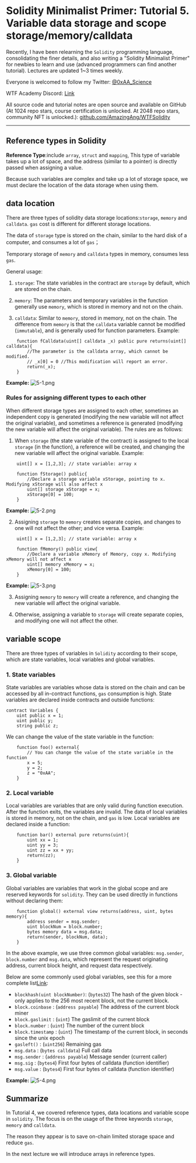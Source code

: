# Solidity Minimalist Primer: Tutorial 5. Variable data storage and scope storage/memory/calldata

Recently, I have been relearning the `Solidity` programming language, consolidating the finer details, and also writing a "Solidity Minimalist Primer" for newbies to learn and use (advanced programmers can find another tutorial). Lectures are updated 1~3 times weekly. 

Everyone is welcomed to follow my Twitter: [@0xAA_Science](https://twitter.com/0xAA_Science)

WTF Academy Discord: [Link](https://discord.gg/5akcruXrsk)

All source code and tutorial notes are open source and available on GitHub (At 1024 repo stars, course certification is unlocked. At 2048 repo stars, community NFT is unlocked.): [github.com/AmazingAng/WTFSolidity](https://github.com/AmazingAng/WTFSolidity)

-----

## Reference types in Solidity
**Reference Type**:include `array`, `struct` and `mapping`, This type of variable takes up a lot of space, and the address (similar to a pointer) is directly passed when assigning a value. 

Because such variables are complex and take up a lot of storage space, we must declare the location of the data storage when using them.

## data location
There are three types of solidity data storage locations:`storage`, `memory` and `calldata`. `gas` cost is different for different storage locations. 

The data of `storage` type is stored on the chain, similar to the hard disk of a computer, and consumes a lot of `gas`；

Temporary storage of `memory` and `calldata` types in memory, consumes less `gas`. 

General usage:

1. `storage`: The state variables in the contract are `storage` by default, which are stored on the chain. 

2. `memory`: The parameters and temporary variables in the function generally use `memory`, which is stored in memory and not on the chain. 

3. `calldata`: Similar to `memory`, stored in memory, not on the chain. The difference from `memory` is that the `calldata` variable cannot be modified (`immutable`), and is generally used for function parameters. Example:

```solidity
    function fCalldata(uint[] calldata _x) public pure returns(uint[] calldata){
        //The parameter is the calldata array, which cannot be modified.
        // _x[0] = 0 //This modification will report an error.
        return(_x);
    }
```
**Example:**
![5-1.png](./img/5-1.png)

### Rules for assigning different types to each other
When different storage types are assigned to each other, sometimes an independent copy is generated (modifying the new variable will not affect the original variable), and sometimes a reference is generated (modifying the new variable will affect the original variable). The rules are as follows:

1. When `storage` (the state variable of the contract) is assigned to the local `storage` (in the function), a reference will be created, and changing the new variable will affect the original variable. Example:
```solidity
    uint[] x = [1,2,3]; // state variable: array x

    function fStorage() public{
        //Declare a storage variable xStorage, pointing to x. Modifying xStorage will also affect x
        uint[] storage xStorage = x;
        xStorage[0] = 100;
    }
```
**Example:**
![5-2.png](./img/5-2.png)

2. Assigning `storage` to `memory` creates separate copies, and changes to one will not affect the other; and vice versa. Example:
```solidity
    uint[] x = [1,2,3]; // state variable: array x
    
    function fMemory() public view{
        //Declare a variable xMemory of Memory, copy x. Modifying xMemory will not affect x
        uint[] memory xMemory = x;
        xMemory[0] = 100;
    }
```
**Example:**
![5-3.png](./img/5-3.png)

3. Assigning `memory` to `memory` will create a reference, and changing the new variable will affect the original variable.

4. Otherwise, assigning a variable to `storage` will create separate copies, and modifying one will not affect the other.

## variable scope
There are three types of variables in `Solidity` according to their scope, which are state variables, local variables and global variables.
### 1. State variables
State variables are variables whose data is stored on the chain and can be accessed by all in-contract functions, `gas` consumption is high. 
State variables are declared inside contracts and outside functions:
```solidity
contract Variables {
    uint public x = 1;
    uint public y;
    string public z;
```

We can change the value of the state variable in the function:
```solidity
    function foo() external{
        // You can change the value of the state variable in the function
        x = 5;
        y = 2;
        z = "0xAA";
    }
```

### 2. Local variable
Local variables are variables that are only valid during function execution. After the function exits, the variables are invalid. The data of local variables is stored in memory, not on the chain, and `gas` is low. 
Local variables are declared inside a function:
```solidity
    function bar() external pure returns(uint){
        uint xx = 1;
        uint yy = 3;
        uint zz = xx + yy;
        return(zz);
    }
```

### 3. Global variable
Global variables are variables that work in the global scope and are reserved keywords for `solidity`. They can be used directly in functions without declaring them:

```solidity
    function global() external view returns(address, uint, bytes memory){
        address sender = msg.sender;
        uint blockNum = block.number;
        bytes memory data = msg.data;
        return(sender, blockNum, data);
    }
```
In the above example, we use three common global variables: `msg.sender`, `block.number` and `msg.data`, which represent the request originating address, current block height, and request data respectively. 

Below are some commonly used global variables, see this for a more complete list[Link](https://learnblockchain.cn/docs/solidity/units-and-global-variables.html#special-variables-and-functions):

- `blockhash(uint blockNumber)`: (`bytes32`)         The hash of the given block - only applies to the 256 most recent block, not the current block. 
- `block.coinbase`             : (`address payable`) The address of the current block miner
- `block.gaslimit`             : (`uint`)            The gaslimit of the current block
- `block.number`               : (`uint`)            The number of the current block
- `block.timestamp`            : (`uint`)            The timestamp of the current block, in seconds since the unix epoch
- `gasleft()`                  : (`uint256`)         Remaining gas
- `msg.data`                   : (`bytes calldata`)  Full call data
- `msg.sender`                 : (`address payable`) Message sender (current caller)
- `msg.sig`                    : (`bytes4`)          First four bytes of calldata (function identifier)
- `msg.value`                  : (`bytes4`)          First four bytes of calldata (function identifier)

**Example:**
![5-4.png](./img/5-4.png)
## Summarize
In Tutorial 4, we covered reference types, data locations and variable scope in `solidity`. The focus is on the usage of the three keywords `storage`, `memory` and `calldata`. 

The reason they appear is to save on-chain limited storage space and reduce `gas`. 

In the next lecture we will introduce arrays in reference types. 

